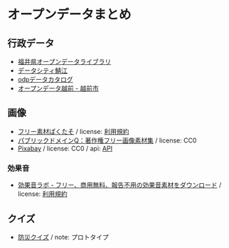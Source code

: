 # オープンデータまとめ

## 行政データ

- [福井県オープンデータライブラリ](https://www.pref.fukui.lg.jp/doc/toukei-jouhou/opendata/)
- [データシティ鯖江](https://data.city.sabae.lg.jp/)
- [odpデータカタログ](https://ckan.odp.jig.jp/)
- [オープンデータ越前 - 越前市](https://www.city.echizen.lg.jp/office/010/021/open-data-echizen.html)

## 画像

- [フリー素材ぱくたそ](https://www.pakutaso.com/) / license: <a href=https://www.pakutaso.com/userpolicy.html>利用規約</a>
- [パブリックドメインQ：著作権フリー画像素材集](https://publicdomainq.net/) / license: CC0
- [Pixabay](https://pixabay.com/ja/) / license: CC0 / api: <a href=https://github.com/code4fukui/PixabayAPI/>API</a>

### 効果音

- [効果音ラボ - フリー、商用無料、報告不用の効果音素材をダウンロード](https://soundeffect-lab.info/) / license: <a href=https://soundeffect-lab.info/agreement/>利用規約</a>

## クイズ

- [防災クイズ](https://github.com/jigintern/2021-summer-2-b/tree/main/_data) / note: プロトタイプ
